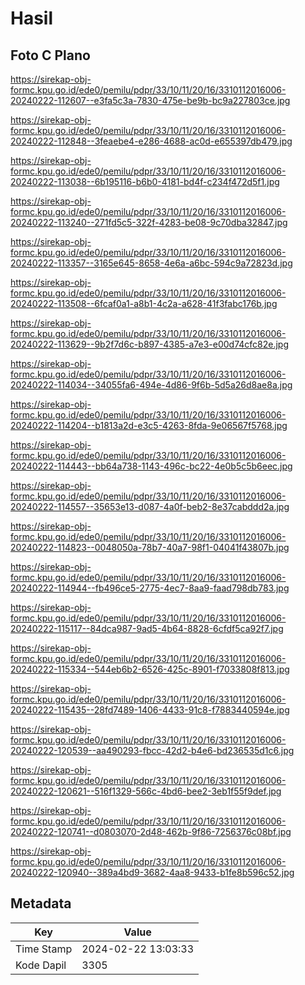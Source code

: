 # Hasil

## Foto C Plano

https://sirekap-obj-formc.kpu.go.id/ede0/pemilu/pdpr/33/10/11/20/16/3310112016006-20240222-112607--e3fa5c3a-7830-475e-be9b-bc9a227803ce.jpg

https://sirekap-obj-formc.kpu.go.id/ede0/pemilu/pdpr/33/10/11/20/16/3310112016006-20240222-112848--3feaebe4-e286-4688-ac0d-e655397db479.jpg

https://sirekap-obj-formc.kpu.go.id/ede0/pemilu/pdpr/33/10/11/20/16/3310112016006-20240222-113038--6b195116-b6b0-4181-bd4f-c234f472d5f1.jpg

https://sirekap-obj-formc.kpu.go.id/ede0/pemilu/pdpr/33/10/11/20/16/3310112016006-20240222-113240--271fd5c5-322f-4283-be08-9c70dba32847.jpg

https://sirekap-obj-formc.kpu.go.id/ede0/pemilu/pdpr/33/10/11/20/16/3310112016006-20240222-113357--3165e645-8658-4e6a-a6bc-594c9a72823d.jpg

https://sirekap-obj-formc.kpu.go.id/ede0/pemilu/pdpr/33/10/11/20/16/3310112016006-20240222-113508--6fcaf0a1-a8b1-4c2a-a628-41f3fabc176b.jpg

https://sirekap-obj-formc.kpu.go.id/ede0/pemilu/pdpr/33/10/11/20/16/3310112016006-20240222-113629--9b2f7d6c-b897-4385-a7e3-e00d74cfc82e.jpg

https://sirekap-obj-formc.kpu.go.id/ede0/pemilu/pdpr/33/10/11/20/16/3310112016006-20240222-114034--34055fa6-494e-4d86-9f6b-5d5a26d8ae8a.jpg

https://sirekap-obj-formc.kpu.go.id/ede0/pemilu/pdpr/33/10/11/20/16/3310112016006-20240222-114204--b1813a2d-e3c5-4263-8fda-9e06567f5768.jpg

https://sirekap-obj-formc.kpu.go.id/ede0/pemilu/pdpr/33/10/11/20/16/3310112016006-20240222-114443--bb64a738-1143-496c-bc22-4e0b5c5b6eec.jpg

https://sirekap-obj-formc.kpu.go.id/ede0/pemilu/pdpr/33/10/11/20/16/3310112016006-20240222-114557--35653e13-d087-4a0f-beb2-8e37cabddd2a.jpg

https://sirekap-obj-formc.kpu.go.id/ede0/pemilu/pdpr/33/10/11/20/16/3310112016006-20240222-114823--0048050a-78b7-40a7-98f1-04041f43807b.jpg

https://sirekap-obj-formc.kpu.go.id/ede0/pemilu/pdpr/33/10/11/20/16/3310112016006-20240222-114944--fb496ce5-2775-4ec7-8aa9-faad798db783.jpg

https://sirekap-obj-formc.kpu.go.id/ede0/pemilu/pdpr/33/10/11/20/16/3310112016006-20240222-115117--84dca987-9ad5-4b64-8828-6cfdf5ca92f7.jpg

https://sirekap-obj-formc.kpu.go.id/ede0/pemilu/pdpr/33/10/11/20/16/3310112016006-20240222-115334--544eb6b2-6526-425c-8901-f7033808f813.jpg

https://sirekap-obj-formc.kpu.go.id/ede0/pemilu/pdpr/33/10/11/20/16/3310112016006-20240222-115435--28fd7489-1406-4433-91c8-f7883440594e.jpg

https://sirekap-obj-formc.kpu.go.id/ede0/pemilu/pdpr/33/10/11/20/16/3310112016006-20240222-120539--aa490293-fbcc-42d2-b4e6-bd236535d1c6.jpg

https://sirekap-obj-formc.kpu.go.id/ede0/pemilu/pdpr/33/10/11/20/16/3310112016006-20240222-120621--516f1329-566c-4bd6-bee2-3eb1f55f9def.jpg

https://sirekap-obj-formc.kpu.go.id/ede0/pemilu/pdpr/33/10/11/20/16/3310112016006-20240222-120741--d0803070-2d48-462b-9f86-7256376c08bf.jpg

https://sirekap-obj-formc.kpu.go.id/ede0/pemilu/pdpr/33/10/11/20/16/3310112016006-20240222-120940--389a4bd9-3682-4aa8-9433-b1fe8b596c52.jpg


## Metadata

| Key        | Value               |
| ---------- | ------------------- |
| Time Stamp | 2024-02-22 13:03:33 |
| Kode Dapil | 3305                |



